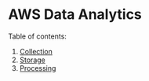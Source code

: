 # AWS Data Analytics

Table of contents:
1. [Collection](collection.md)
2. [Storage](storage.md)
3. [Processing](processing.md)
